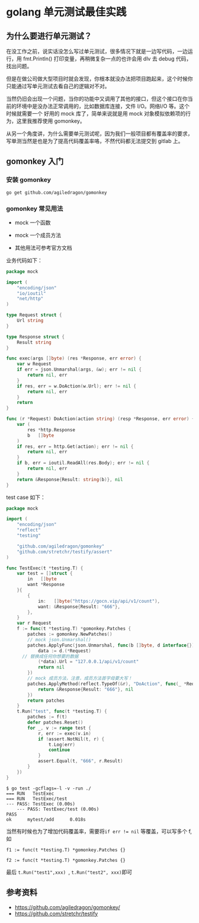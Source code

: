 # golang 单元测试最佳实践

## 为什么要进行单元测试？

在没工作之前，说实话没怎么写过单元测试，很多情况下就是一边写代码，一边运行，用 fmt.Println() 打印变量，再稍微复杂一点的也许会用 dlv 去 debug 代码，找出问题。

但是在做公司做大型项目时就会发现，你根本就没办法把项目跑起来，这个时候你只能通过写单元测试去看自己的逻辑对不对。

当然仍旧会出现一个问题，当你的功能中又调用了其他的接口，但这个接口在你当前的环境中是没办法正常调用的，比如数据库连接，文件 I/O。网络I/O 等。这个时候就需要一个 好用的 mock 库了，简单来说就是用 mock 对象模拟依赖项的行为，这里我推荐使用 gomonkey。

从另一个角度讲，为什么需要单元测试呢，因为我们一般项目都有覆盖率的要求，写单测当然是也是为了提高代码覆盖率咯，不然代码都无法提交到 gitlab 上。

## gomonkey 入门

### 安装 gomonkey

```shell
go get github.com/agiledragon/gomonkey
```

### gomonkey 常见用法

* mock 一个函数
* mock 一个成员方法

* 其他用法可参考官方文档

业务代码如下：

```go
package mock

import (
	"encoding/json"
	"io/ioutil"
	"net/http"
)

type Request struct {
	Url string
}

type Response struct {
	Result string
}

func exec(args []byte) (res *Response, err error) {
	var w Request
	if err = json.Unmarshal(args, &w); err != nil {
		return nil, err
	}
	if res, err = w.DoAction(w.Url); err != nil {
		return nil, err
	}
	return
}

func (r *Request) DoAction(action string) (resp *Response, err error) {
	var (
		res *http.Response
		b   []byte
	)
	if res, err = http.Get(action); err != nil {
		return nil, err
	}
	if b, err = ioutil.ReadAll(res.Body); err != nil {
		return nil, err
	}
	return &Response{Result: string(b)}, nil
}
```

test case 如下：

```go
package mock

import (
	"encoding/json"
	"reflect"
	"testing"

	"github.com/agiledragon/gomonkey"
	"github.com/stretchr/testify/assert"
)

func TestExec(t *testing.T) {
	var test = []struct {
		in   []byte
		want *Response
	}{
		{
			in:   []byte("https://gocn.vip/api/v1/count"),
			want: &Response{Result: "666"},
		},
	}
	var r Request
	f := func(t *testing.T) *gomonkey.Patches {
		patches := gomonkey.NewPatches()
		// mock json.Unmarshal()
		patches.ApplyFunc(json.Unmarshal, func(b []byte, d interface{}) error {
			data := d.(*Request)
      // 替换成任何你想要的数据
			(*data).Url = "127.0.0.1/api/v1/count"
			return nil
		})
		// mock 成员方法，注意，成员方法首字母要大写！
		patches.ApplyMethod(reflect.TypeOf(&r), "DoAction", func(_ *Request, _ string) (*Response, error) {
			return &Response{Result: "666"}, nil
		})
		return patches
	}
	t.Run("test", func(t *testing.T) {
		patches := f(t)
		defer patches.Reset()
		for _, v := range test {
			r, err := exec(v.in)
			if !assert.NotNil(t, r) {
				t.Log(err)
				continue
			}
			assert.Equal(t, "666", r.Result)
		}
	})
}
```

```shell
$ go test -gcflags=-l -v -run ./
=== RUN   TestExec
=== RUN   TestExec/test
--- PASS: TestExec (0.00s)
    --- PASS: TestExec/test (0.00s)
PASS
ok      mytest/add      0.018s
```

当然有时候也为了增加代码覆盖率，需要将`if err != nil` 等覆盖，可以写多个 f, 如 

`f1 := func(t *testing.T) *gomonkey.Patches {}`

`f2 := func(t *testing.T) *gomonkey.Patches {}`

最后 `t.Run("test1",xxx) `, `t.Run("test2", xxx)`即可

## 参考资料

* https://github.com/agiledragon/gomonkey/
* https://github.com/stretchr/testify









